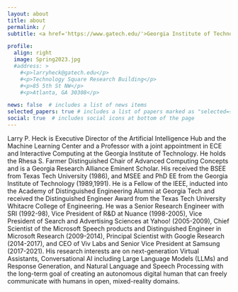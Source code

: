 ```yaml
---
layout: about
title: about
permalink: /
subtitle: <a href='https://www.gatech.edu/'>Georgia Institute of Technology</a>

profile:
  align: right
  image: Spring2023.jpg
  #address: >
    #<p>larryheck@gatech.edu</p>
    #<p>Technology Square Research Building</p>
    #<p>85 5th St NW</p>
    #<p>Atlanta, GA 30308</p>

news: false  # includes a list of news items
selected_papers: true # includes a list of papers marked as "selected={true}"
social: true  # includes social icons at bottom of the page
---
```


Larry P. Heck is Executive Director of the Artificial Intelligence Hub and the Machine Learning Center and a Professor with a joint appointment in ECE and Interactive Computing at the Georgia Institute of Technology. He holds the Rhesa S. Farmer Distinguished Chair of Advanced Computing Concepts and is a Georgia Research Alliance Eminent Scholar. His received the BSEE from Texas Tech University (1986), and MSEE and PhD EE from the Georgia Institute of Technology (1989,1991). He is a Fellow of the IEEE, inducted into the Academy of Distinguished Engineering Alumni at Georgia Tech and received the Distinguished Engineer Award from the Texas Tech University Whitacre College of Engineering. He was a Senior Research Engineer with SRI (1992-98), Vice President of R&D at Nuance (1998-2005), Vice President of Search and Advertising Sciences at Yahoo! (2005-2009), Chief Scientist of the Microsoft Speech products and Distinguished Engineer in Microsoft Research (2009-2014), Principal Scientist with Google Research (2014-2017), and CEO of Viv Labs and Senior Vice President at Samsung (2017-2021). His research interests are on next-generation <span class="font-weight-bold">Virtual Assistants</span>, <span class="font-weight-bold">Conversational AI</span> including <span class="font-weight-bold">Large Language Models (LLMs) and Response Generation</span>, and <span class="font-weight-bold">Natural Language and Speech Processing</span> with the long-term goal of creating an autonomous <span class="font-weight-bold">digital human</span> that can freely communicate with humans in <span class="font-weight-bold">open, mixed-reality</span> domains.

